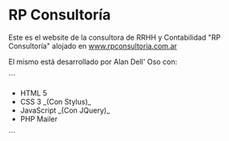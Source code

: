 RP Consultoría
==============

<p>Este es el website de la consultora de RRHH y Contabilidad "RP Consultoría" alojado en <a href="http://www.rpconsultoria.com.ar">www.rpconsultoria.com.ar</a></p>
<p>El mismo está desarrollado por Alan Dell' Oso con:</p>
```
<ul>
<li>HTML 5</li>
<li>CSS 3 _(Con Stylus)_</li>
<li>JavaScript _(Con JQuery)_</li>
<li>PHP Mailer</li>
</ul>
```
